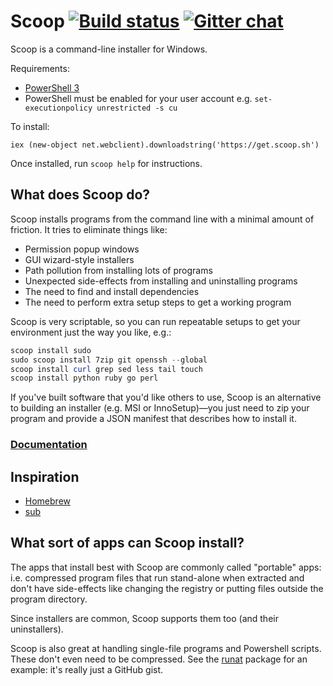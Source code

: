 Scoop [![Build status](https://ci.appveyor.com/api/projects/status/05foxatmrqo0l788?svg=true)](https://ci.appveyor.com/project/lukesampson/scoop) [![Gitter chat](https://badges.gitter.im/lukesampson/scoop.png)](https://gitter.im/lukesampson/scoop)
=====

Scoop is a command-line installer for Windows.

Requirements:

* [PowerShell 3](https://www.microsoft.com/en-us/download/details.aspx?id=34595)
* PowerShell must be enabled for your user account e.g. `set-executionpolicy unrestricted -s cu`

To install:

    iex (new-object net.webclient).downloadstring('https://get.scoop.sh')

Once installed, run `scoop help` for instructions.

What does Scoop do?
-------------------

Scoop installs programs from the command line with a minimal amount of friction. It tries to eliminate things like:
* Permission popup windows
* GUI wizard-style installers
* Path pollution from installing lots of programs
* Unexpected side-effects from installing and uninstalling programs
* The need to find and install dependencies
* The need to perform extra setup steps to get a working program

Scoop is very scriptable, so you can run repeatable setups to get your environment just the way you like, e.g.:

```powershell
scoop install sudo
sudo scoop install 7zip git openssh --global
scoop install curl grep sed less tail touch
scoop install python ruby go perl
```

If you've built software that you'd like others to use, Scoop is an alternative to building an installer (e.g. MSI or InnoSetup)—you just need to zip your program and provide a JSON manifest that describes how to install it.

### [Documentation](https://github.com/lukesampson/scoop/wiki)

Inspiration
-----------

* [Homebrew](http://mxcl.github.io/homebrew/)
* [sub](https://github.com/37signals/sub#readme)

What sort of apps can Scoop install?
------------------------------------

The apps that install best with Scoop are commonly called "portable" apps: i.e. compressed program files that run stand-alone when extracted and don't have side-effects like changing the registry or putting files outside the program directory.

Since installers are common, Scoop supports them too (and their uninstallers).

Scoop is also great at handling single-file programs and Powershell scripts. These don't even need to be compressed. See the [runat](https://github.com/lukesampson/scoop/blob/master/bucket/runat.json) package for an example: it's really just a GitHub gist.
